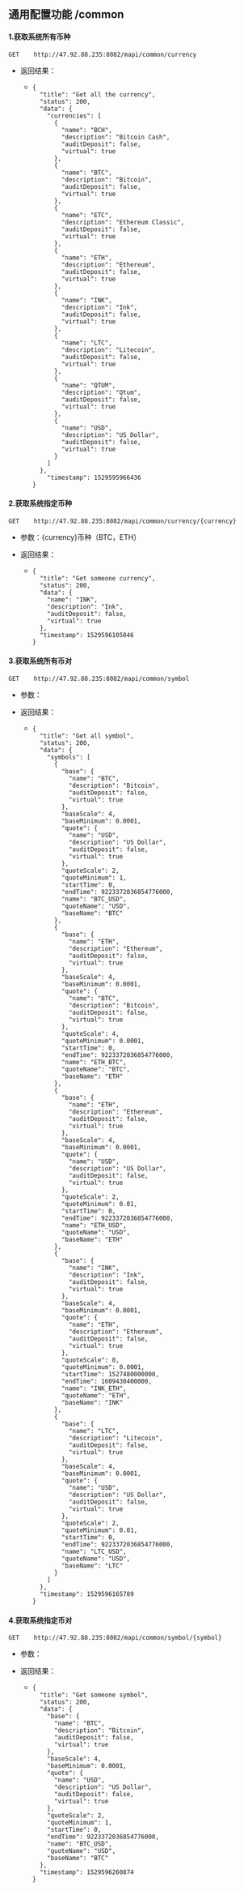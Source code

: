 ## 通用配置功能  /common

#### 1.获取系统所有币种

```
GET    http://47.92.88.235:8082/mapi/common/currency
```

* 返回结果：

  * ```
    {
      "title": "Get all the currency",
      "status": 200,
      "data": {
        "currencies": [
          {
            "name": "BCH",
            "description": "Bitcoin Cash",
            "auditDeposit": false,
            "virtual": true
          },
          {
            "name": "BTC",
            "description": "Bitcoin",
            "auditDeposit": false,
            "virtual": true
          },
          {
            "name": "ETC",
            "description": "Ethereum Classic",
            "auditDeposit": false,
            "virtual": true
          },
          {
            "name": "ETH",
            "description": "Ethereum",
            "auditDeposit": false,
            "virtual": true
          },
          {
            "name": "INK",
            "description": "Ink",
            "auditDeposit": false,
            "virtual": true
          },
          {
            "name": "LTC",
            "description": "Litecoin",
            "auditDeposit": false,
            "virtual": true
          },
          {
            "name": "QTUM",
            "description": "Qtum",
            "auditDeposit": false,
            "virtual": true
          },
          {
            "name": "USD",
            "description": "US Dollar",
            "auditDeposit": false,
            "virtual": true
          }
        ]
      },
        "timestamp": 1529595966436
    }
    ```

#### 2.获取系统指定币种

```
GET    http://47.92.88.235:8082/mapi/common/currency/{currency}
```

* 参数：{currency}币种（BTC，ETH）

* 返回结果：

  * ```
    {
      "title": "Get someone currency",
      "status": 200,
      "data": {
        "name": "INK",
        "description": "Ink",
        "auditDeposit": false,
        "virtual": true
      },
      "timestamp": 1529596105046
    }
    ```

#### 3.获取系统所有币对

```
GET    http://47.92.88.235:8082/mapi/common/symbol
```

* 参数：

* 返回结果：

  * ```
    {
      "title": "Get all symbol",
      "status": 200,
      "data": {
        "symbols": [
          {
            "base": {
              "name": "BTC",
              "description": "Bitcoin",
              "auditDeposit": false,
              "virtual": true
            },
            "baseScale": 4,
            "baseMinimum": 0.0001,
            "quote": {
              "name": "USD",
              "description": "US Dollar",
              "auditDeposit": false,
              "virtual": true
            },
            "quoteScale": 2,
            "quoteMinimum": 1,
            "startTime": 0,
            "endTime": 9223372036854776000,
            "name": "BTC_USD",
            "quoteName": "USD",
            "baseName": "BTC"
          },
          {
            "base": {
              "name": "ETH",
              "description": "Ethereum",
              "auditDeposit": false,
              "virtual": true
            },
            "baseScale": 4,
            "baseMinimum": 0.0001,
            "quote": {
              "name": "BTC",
              "description": "Bitcoin",
              "auditDeposit": false,
              "virtual": true
            },
            "quoteScale": 4,
            "quoteMinimum": 0.0001,
            "startTime": 0,
            "endTime": 9223372036854776000,
            "name": "ETH_BTC",
            "quoteName": "BTC",
            "baseName": "ETH"
          },
          {
            "base": {
              "name": "ETH",
              "description": "Ethereum",
              "auditDeposit": false,
              "virtual": true
            },
            "baseScale": 4,
            "baseMinimum": 0.0001,
            "quote": {
              "name": "USD",
              "description": "US Dollar",
              "auditDeposit": false,
              "virtual": true
            },
            "quoteScale": 2,
            "quoteMinimum": 0.01,
            "startTime": 0,
            "endTime": 9223372036854776000,
            "name": "ETH_USD",
            "quoteName": "USD",
            "baseName": "ETH"
          },
          {
            "base": {
              "name": "INK",
              "description": "Ink",
              "auditDeposit": false,
              "virtual": true
            },
            "baseScale": 4,
            "baseMinimum": 0.0001,
            "quote": {
              "name": "ETH",
              "description": "Ethereum",
              "auditDeposit": false,
              "virtual": true
            },
            "quoteScale": 8,
            "quoteMinimum": 0.0001,
            "startTime": 1527480000000,
            "endTime": 1609430400000,
            "name": "INK_ETH",
            "quoteName": "ETH",
            "baseName": "INK"
          },
          {
            "base": {
              "name": "LTC",
              "description": "Litecoin",
              "auditDeposit": false,
              "virtual": true
            },
            "baseScale": 4,
            "baseMinimum": 0.0001,
            "quote": {
              "name": "USD",
              "description": "US Dollar",
              "auditDeposit": false,
              "virtual": true
            },
            "quoteScale": 2,
            "quoteMinimum": 0.01,
            "startTime": 0,
            "endTime": 9223372036854776000,
            "name": "LTC_USD",
            "quoteName": "USD",
            "baseName": "LTC"
          }
        ]
      },
      "timestamp": 1529596165789
    }
    ```

#### 4.获取系统指定币对

```
GET    http://47.92.88.235:8082/mapi/common/symbol/{symbol}
```

* 参数：

* 返回结果：

  * ```
    {
      "title": "Get someone symbol",
      "status": 200,
      "data": {
        "base": {
          "name": "BTC",
          "description": "Bitcoin",
          "auditDeposit": false,
          "virtual": true
        },
        "baseScale": 4,
        "baseMinimum": 0.0001,
        "quote": {
          "name": "USD",
          "description": "US Dollar",
          "auditDeposit": false,
          "virtual": true
        },
        "quoteScale": 2,
        "quoteMinimum": 1,
        "startTime": 0,
        "endTime": 9223372036854776000,
        "name": "BTC_USD",
        "quoteName": "USD",
        "baseName": "BTC"
      },
      "timestamp": 1529596260874
    }
    ```



